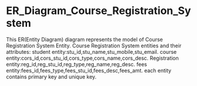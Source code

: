 # ER_Diagram_Course_Registration_System
This ER(Entity Diagram) diagram represents the model of Course Registration System Entity.
Course Registration System entities and their attributes:
student entity:stu_id,stu_name,stu_mobile,stu_email.
course entity:cors_id,cors_stu_id,cors_type,cors_name,cors_desc.
Registration entity:reg_id,reg_stu_id,reg_type,reg_name,reg_desc.
fees entity:fees_id,fees_type,fees_stu_id,fees_desc,fees_amt.
each entity contains primary key and unique key.

